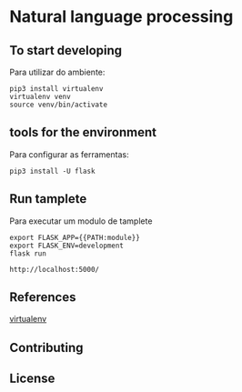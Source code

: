 # Natural language processing

##  To start developing 
Para utilizar do ambiente:
```
pip3 install virtualenv
virtualenv venv
source venv/bin/activate
```
## tools for the environment
Para configurar as ferramentas:
```
pip3 install -U flask
```
## Run tamplete
Para executar um modulo de tamplete
```
export FLASK_APP={{PATH:module}}
export FLASK_ENV=development
flask run

http://localhost:5000/
```
## References 
[virtualenv](https://www.treinaweb.com.br/blog/criando-ambientes-virtuais-para-projetos-python-com-o-virtualenv/)

## Contributing

## License
